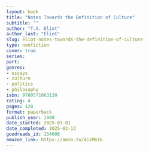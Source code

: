 ```yaml
---
layout: book
title: "Notes Towards the Definition of Culture"
subtitle: ""
author: "T.S. Eliot"
author_last: "Eliot"
slug: eliot-notes-towards-the-definition-of-culture
type: nonfiction
cover: true
series: 
part: 
genres:
- essays
- culture
- politics
- philosophy
isbn: 9780571063130
rating: 4
pages: 128
format: paperback
publish_year: 1948
date_started: 2025-03-01
date_completed: 2025-03-13
goodreads_id: 154608
amazon_link: https://amzn.to/4iiMnI6
---
```

